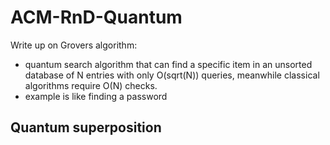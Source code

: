 # ACM-RnD-Quantum

Write up on Grovers algorithm:

-  quantum search algorithm that can find a specific item in an unsorted database of N entries with only O(sqrt(N)) queries, meanwhile classical algorithms require O(N) checks.
-  example is like finding a password

Quantum superposition
- 

